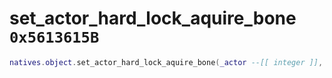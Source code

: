 # set_actor_hard_lock_aquire_bone `0x5613615B`

```lua
natives.object.set_actor_hard_lock_aquire_bone(_actor --[[ integer ]], _bonename --[[ string ]])
```